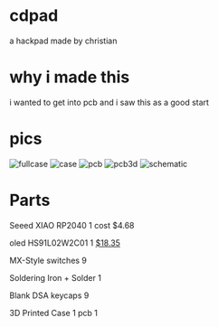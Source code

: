 # cdpad
a hackpad made by christian
# why i made this
i wanted to get into pcb and i saw this as a good start 
# pics 
![fullcase](https://hc-cdn.hel1.your-objectstorage.com/s/v3/54c7952918c9d2a3463c80d17f87c7efb5d5d9b2_image.png)
![case](https://hc-cdn.hel1.your-objectstorage.com/s/v3/0a954a1b1b5995506b12454605a75e09f4b77ecc_image.png)
![pcb](https://hc-cdn.hel1.your-objectstorage.com/s/v3/989c6ac5e5d12c2f6eb7d40361536a5f8f435727_image.png)
![pcb3d](https://hc-cdn.hel1.your-objectstorage.com/s/v3/40f19529bccfda8a7e06f8c23b69d5dd26de1a70_image.png)
![schematic](https://hc-cdn.hel1.your-objectstorage.com/s/v3/54cb254b5e3905692483d3319fcedb3973611a1d_image.png)

# Parts 
Seeed XIAO RP2040   1 cost $4.68

oled HS91L02W2C01  1 [$18.35
](https://lcsc.com/product-detail/image/HS91L02W2C01_C5248081.html)

MX-Style switches   9

Soldering Iron + Solder 1


Blank DSA keycaps 9

3D Printed Case	1
pcb 1


